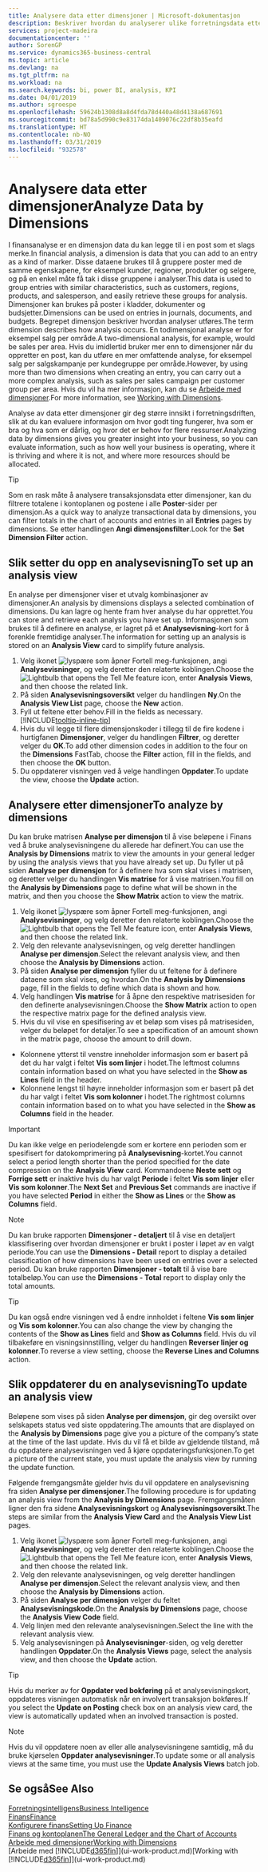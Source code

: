 ```yaml
---
title: Analysere data etter dimensjoner | Microsoft-dokumentasjon
description: Beskriver hvordan du analyserer ulike forretningsdata etter dimensjoner.
services: project-madeira
documentationcenter: ''
author: SorenGP
ms.service: dynamics365-business-central
ms.topic: article
ms.devlang: na
ms.tgt_pltfrm: na
ms.workload: na
ms.search.keywords: bi, power BI, analysis, KPI
ms.date: 04/01/2019
ms.author: sgroespe
ms.openlocfilehash: 59624b1308d8a8d4fda78d440a48d4138a687691
ms.sourcegitcommit: bd78a5d990c9e83174da1409076c22df8b35eafd
ms.translationtype: HT
ms.contentlocale: nb-NO
ms.lasthandoff: 03/31/2019
ms.locfileid: "932578"
---
```

#  <a name="analyze-data-by-dimensions"></a><span data-ttu-id="f593d-103">Analysere data etter dimensjoner</span><span class="sxs-lookup"><span data-stu-id="f593d-103">Analyze Data by Dimensions</span></span>
<span data-ttu-id="f593d-104">I finansanalyse er en dimensjon data du kan legge til i en post som et slags merke.</span><span class="sxs-lookup"><span data-stu-id="f593d-104">In financial analysis, a dimension is data that you can add to an entry as a kind of marker.</span></span> <span data-ttu-id="f593d-105">Disse dataene brukes til å gruppere poster med de samme egenskapene, for eksempel kunder, regioner, produkter og selgere, og på en enkel måte få tak i disse gruppene i analyser.</span><span class="sxs-lookup"><span data-stu-id="f593d-105">This data is used to group entries with similar characteristics, such as customers, regions, products, and salesperson, and easily retrieve these groups for analysis.</span></span> <span data-ttu-id="f593d-106">Dimensjoner kan brukes på poster i kladder, dokumenter og budsjetter.</span><span class="sxs-lookup"><span data-stu-id="f593d-106">Dimensions can be used on entries in journals, documents, and budgets.</span></span> <span data-ttu-id="f593d-107">Begrepet dimensjon beskriver hvordan analyser utføres.</span><span class="sxs-lookup"><span data-stu-id="f593d-107">The term dimension describes how analysis occurs.</span></span> <span data-ttu-id="f593d-108">En todimensjonal analyse er for eksempel salg per område.</span><span class="sxs-lookup"><span data-stu-id="f593d-108">A two-dimensional analysis, for example, would be sales per area.</span></span> <span data-ttu-id="f593d-109">Hvis du imidlertid bruker mer enn to dimensjoner når du oppretter en post, kan du utføre en mer omfattende analyse, for eksempel salg per salgskampanje per kundegruppe per område.</span><span class="sxs-lookup"><span data-stu-id="f593d-109">However, by using more than two dimensions when creating an entry, you can carry out a more complex analysis, such as sales per sales campaign per customer group per area.</span></span> <span data-ttu-id="f593d-110">Hvis du vil ha mer informasjon, kan du se [Arbeide med dimensjoner](finance-dimensions.md).</span><span class="sxs-lookup"><span data-stu-id="f593d-110">For more information, see [Working with Dimensions](finance-dimensions.md).</span></span>

<span data-ttu-id="f593d-111">Analyse av data etter dimensjoner gir deg større innsikt i forretningsdriften, slik at du kan evaluere informasjon om hvor godt ting fungerer, hva som er bra og hva som er dårlig, og hvor det er behov for flere ressurser.</span><span class="sxs-lookup"><span data-stu-id="f593d-111">Analyzing data by dimensions gives you greater insight into your business, so you can evaluate information, such as how well your business is operating, where it is thriving and where it is not, and where more resources should be allocated.</span></span>

> [!TIP]
> <span data-ttu-id="f593d-112">Som en rask måte å analysere transaksjonsdata etter dimensjoner, kan du filtrere totalene i kontoplanen og postene i alle **Poster**-sider per dimensjon.</span><span class="sxs-lookup"><span data-stu-id="f593d-112">As a quick way to analyze transactional data by dimensions, you can filter totals in the chart of accounts and entries in all **Entries** pages by dimensions.</span></span> <span data-ttu-id="f593d-113">Se etter handlingen **Angi dimensjonsfilter**.</span><span class="sxs-lookup"><span data-stu-id="f593d-113">Look for the **Set Dimension Filter** action.</span></span>

## <a name="to-set-up-an-analysis-view"></a><span data-ttu-id="f593d-114">Slik setter du opp en analysevisning</span><span class="sxs-lookup"><span data-stu-id="f593d-114">To set up an analysis view</span></span>  
<span data-ttu-id="f593d-115">En analyse per dimensjoner viser et utvalg kombinasjoner av dimensjoner.</span><span class="sxs-lookup"><span data-stu-id="f593d-115">An analysis by dimensions displays a selected combination of dimensions.</span></span> <span data-ttu-id="f593d-116">Du kan lagre og hente fram hver analyse du har opprettet.</span><span class="sxs-lookup"><span data-stu-id="f593d-116">You can store and retrieve each analysis you have set up.</span></span> <span data-ttu-id="f593d-117">Informasjonen som brukes til å definere en analyse, er lagret på et **Analysevisning**-kort for å forenkle fremtidige analyser.</span><span class="sxs-lookup"><span data-stu-id="f593d-117">The information for setting up an analysis is stored on an **Analysis View** card to simplify future analysis.</span></span>  

1. <span data-ttu-id="f593d-118">Velg ikonet ![lyspære som åpner Fortell meg-funksjonen](media/ui-search/search_small.png "Fortell hva du vil gjøre"), angi **Analysevisninger**, og velg deretter den relaterte koblingen.</span><span class="sxs-lookup"><span data-stu-id="f593d-118">Choose the ![Lightbulb that opens the Tell Me feature](media/ui-search/search_small.png "Tell me what you want to do") icon, enter **Analysis Views**, and then choose the related link.</span></span>  
2. <span data-ttu-id="f593d-119">På siden **Analysevisningsoversikt** velger du handlingen **Ny**.</span><span class="sxs-lookup"><span data-stu-id="f593d-119">On the **Analysis View List** page, choose the **New** action.</span></span>
3. <span data-ttu-id="f593d-120">Fyll ut feltene etter behov.</span><span class="sxs-lookup"><span data-stu-id="f593d-120">Fill in the fields as necessary.</span></span> [!INCLUDE[tooltip-inline-tip](includes/tooltip-inline-tip_md.md)]
4. <span data-ttu-id="f593d-121">Hvis du vil legge til flere dimensjonskoder i tillegg til de fire kodene i hurtigfanen **Dimensjoner**, velger du handlingen **Filtrer**, og deretter velger du **OK**.</span><span class="sxs-lookup"><span data-stu-id="f593d-121">To add other dimension codes in addition to the four on the **Dimensions** FastTab, choose the **Filter** action, fill in the fields, and then choose the **OK** button.</span></span>  
5. <span data-ttu-id="f593d-122">Du oppdaterer visningen ved å velge handlingen **Oppdater**.</span><span class="sxs-lookup"><span data-stu-id="f593d-122">To update the view, choose the **Update** action.</span></span>

## <a name="to-analyze-by-dimensions"></a><span data-ttu-id="f593d-123">Analysere etter dimensjoner</span><span class="sxs-lookup"><span data-stu-id="f593d-123">To analyze by dimensions</span></span>
<span data-ttu-id="f593d-124">Du kan bruke matrisen **Analyse per dimensjon** til å vise beløpene i Finans ved å bruke analysevisningene du allerede har definert.</span><span class="sxs-lookup"><span data-stu-id="f593d-124">You can use the **Analysis by Dimensions** matrix to view the amounts in your general ledger by using the analysis views that you have already set up.</span></span> <span data-ttu-id="f593d-125">Du fyller ut på siden **Analyse per dimensjon** for å definere hva som skal vises i matrisen, og deretter velger du handlingen **Vis matrise** for å vise matrisen.</span><span class="sxs-lookup"><span data-stu-id="f593d-125">You fill on the **Analysis by Dimensions** page to define what will be shown in the matrix, and then you choose the **Show Matrix** action to view the matrix.</span></span>  

1. <span data-ttu-id="f593d-126">Velg ikonet ![lyspære som åpner Fortell meg-funksjonen](media/ui-search/search_small.png "Fortell hva du vil gjøre"), angi **Analysevisninger**, og velg deretter den relaterte koblingen.</span><span class="sxs-lookup"><span data-stu-id="f593d-126">Choose the ![Lightbulb that opens the Tell Me feature](media/ui-search/search_small.png "Tell me what you want to do") icon, enter **Analysis Views**, and then choose the related link.</span></span>  
2. <span data-ttu-id="f593d-127">Velg den relevante analysevisningen, og velg deretter handlingen **Analyse per dimensjon**.</span><span class="sxs-lookup"><span data-stu-id="f593d-127">Select the relevant analysis view,  and then choose the **Analysis by Dimensions** action.</span></span>
3. <span data-ttu-id="f593d-128">På siden **Analyse per dimensjon** fyller du ut feltene for å definere dataene som skal vises, og hvordan.</span><span class="sxs-lookup"><span data-stu-id="f593d-128">On the **Analysis by Dimensions** page, fill in the fields to define which data is shown and how.</span></span>
4. <span data-ttu-id="f593d-129">Velg handlingen **Vis matrise** for å åpne den respektive matrisesiden for den definerte analysevisningen.</span><span class="sxs-lookup"><span data-stu-id="f593d-129">Choose the **Show Matrix** action to open the respective matrix page for the defined analysis view.</span></span>
5. <span data-ttu-id="f593d-130">Hvis du vil vise en spesifisering av et beløp som vises på matrisesiden, velger du beløpet for detaljer.</span><span class="sxs-lookup"><span data-stu-id="f593d-130">To see a specification of an amount shown in the matrix page, choose the amount to drill down.</span></span>  

- <span data-ttu-id="f593d-131">Kolonnene ytterst til venstre inneholder informasjon som er basert på det du har valgt i feltet **Vis som linjer** i hodet.</span><span class="sxs-lookup"><span data-stu-id="f593d-131">The leftmost columns contain information based on what you have selected in the **Show as Lines** field in the header.</span></span>  
- <span data-ttu-id="f593d-132">Kolonnene lengst til høyre inneholder informasjon som er basert på det du har valgt i feltet **Vis som kolonner** i hodet.</span><span class="sxs-lookup"><span data-stu-id="f593d-132">The rightmost columns contain information based on to what you have selected in the **Show as Columns** field in the header.</span></span>

> [!IMPORTANT]  
>   <span data-ttu-id="f593d-133">Du kan ikke velge en periodelengde som er kortere enn perioden som er spesifisert for datokomprimering på **Analysevisning**-kortet.</span><span class="sxs-lookup"><span data-stu-id="f593d-133">You cannot select a period length shorter than the period specified for the date compression on the **Analysis View** card.</span></span> <span data-ttu-id="f593d-134">Kommandoene **Neste sett** og **Forrige sett** er inaktive hvis du har valgt **Periode** i feltet **Vis som linjer** eller **Vis som kolonner**.</span><span class="sxs-lookup"><span data-stu-id="f593d-134">The **Next Set** and **Previous Set** commands are inactive if you have selected **Period** in either the **Show as Lines** or the **Show as Columns** field.</span></span>  

> [!NOTE]  
>   <span data-ttu-id="f593d-135">Du kan bruke rapporten **Dimensjoner - detaljert** til å vise en detaljert klassifisering over hvordan dimensjoner er brukt i poster i løpet av en valgt periode.</span><span class="sxs-lookup"><span data-stu-id="f593d-135">You can use the **Dimensions - Detail** report to display a detailed classification of how dimensions have been used on entries over a selected period.</span></span> <span data-ttu-id="f593d-136">Du kan bruke rapporten **Dimensjoner - totalt** til å vise bare totalbeløp.</span><span class="sxs-lookup"><span data-stu-id="f593d-136">You can use the **Dimensions - Total** report to display only the total amounts.</span></span>  

> [!TIP]  
>   <span data-ttu-id="f593d-137">Du kan også endre visningen ved å endre innholdet i feltene **Vis som linjer** og **Vis som kolonner**.</span><span class="sxs-lookup"><span data-stu-id="f593d-137">You can also change the view by changing the contents of the **Show as Lines** field and **Show as Columns** field.</span></span> <span data-ttu-id="f593d-138">Hvis du vil tilbakeføre en visningsinnstilling, velger du handlingen **Reverser linjer og kolonner**.</span><span class="sxs-lookup"><span data-stu-id="f593d-138">To reverse a view setting, choose the **Reverse Lines and Columns** action.</span></span>

## <a name="to-update-an-analysis-view"></a><span data-ttu-id="f593d-139">Slik oppdaterer du en analysevisning</span><span class="sxs-lookup"><span data-stu-id="f593d-139">To update an analysis view</span></span>  
<span data-ttu-id="f593d-140">Beløpene som vises på siden **Analyse per dimensjon**, gir deg oversikt over selskapets status ved siste oppdatering.</span><span class="sxs-lookup"><span data-stu-id="f593d-140">The amounts that are displayed on the **Analysis by Dimensions** page give you a picture of the company’s state at the time of the last update.</span></span> <span data-ttu-id="f593d-141">Hvis du vil få et bilde av gjeldende tilstand, må du oppdatere analysevisningen ved å kjøre oppdateringsfunksjonen.</span><span class="sxs-lookup"><span data-stu-id="f593d-141">To get a picture of the current state, you must update the analysis view by running the update function.</span></span>

<span data-ttu-id="f593d-142">Følgende fremgangsmåte gjelder hvis du vil oppdatere en analysevisning fra siden **Analyse per dimensjoner**.</span><span class="sxs-lookup"><span data-stu-id="f593d-142">The following procedure is for updating an analysis view from the **Analysis by Dimensions** page.</span></span> <span data-ttu-id="f593d-143">Fremgangsmåten ligner den fra sidene **Analysevisningskort** og **Analysevisningsoversikt**.</span><span class="sxs-lookup"><span data-stu-id="f593d-143">The steps are similar from the **Analysis View Card** and the **Analysis View List** pages.</span></span>  

1. <span data-ttu-id="f593d-144">Velg ikonet ![lyspære som åpner Fortell meg-funksjonen](media/ui-search/search_small.png "Fortell hva du vil gjøre"), angi **Analysevisninger**, og velg deretter den relaterte koblingen.</span><span class="sxs-lookup"><span data-stu-id="f593d-144">Choose the ![Lightbulb that opens the Tell Me feature](media/ui-search/search_small.png "Tell me what you want to do") icon, enter **Analysis Views**, and then choose the related link.</span></span>
2. <span data-ttu-id="f593d-145">Velg den relevante analysevisningen, og velg deretter handlingen **Analyse per dimensjon**.</span><span class="sxs-lookup"><span data-stu-id="f593d-145">Select the relevant analysis view,  and then choose the **Analysis by Dimensions** action.</span></span>
2. <span data-ttu-id="f593d-146">På siden **Analyse per dimensjon** velger du feltet **Analysevisningskode**.</span><span class="sxs-lookup"><span data-stu-id="f593d-146">On the **Analysis by Dimensions** page, choose the **Analysis View Code** field.</span></span>  
3. <span data-ttu-id="f593d-147">Velg linjen med den relevante analysevisningen.</span><span class="sxs-lookup"><span data-stu-id="f593d-147">Select the line with the relevant analysis view.</span></span>  
4. <span data-ttu-id="f593d-148">Velg analysevisningen på **Analysevisninger**-siden, og velg deretter handlingen **Oppdater**.</span><span class="sxs-lookup"><span data-stu-id="f593d-148">On the **Analysis Views** page, select the analysis view, and then choose the **Update** action.</span></span>  

> [!TIP]  
>   <span data-ttu-id="f593d-149">Hvis du merker av for **Oppdater ved bokføring** på et analysevisningskort, oppdateres visningen automatisk når en involvert transaksjon bokføres.</span><span class="sxs-lookup"><span data-stu-id="f593d-149">If you select the **Update on Posting** check box on an analysis view card, the view is automatically updated when an involved transaction is posted.</span></span>

> [!NOTE]  
>   <span data-ttu-id="f593d-150">Hvis du vil oppdatere noen av eller alle analysevisningene samtidig, må du bruke kjørselen **Oppdater analysevisninger**.</span><span class="sxs-lookup"><span data-stu-id="f593d-150">To update some or all analysis views at the same time, you must use the **Update Analysis Views** batch job.</span></span>  

## <a name="see-also"></a><span data-ttu-id="f593d-151">Se også</span><span class="sxs-lookup"><span data-stu-id="f593d-151">See Also</span></span>
[<span data-ttu-id="f593d-152">Forretningsintelligens</span><span class="sxs-lookup"><span data-stu-id="f593d-152">Business Intelligence</span></span>](bi.md)  
[<span data-ttu-id="f593d-153">Finans</span><span class="sxs-lookup"><span data-stu-id="f593d-153">Finance</span></span>](finance.md)  
[<span data-ttu-id="f593d-154">Konfigurere finans</span><span class="sxs-lookup"><span data-stu-id="f593d-154">Setting Up Finance</span></span>](finance-setup-finance.md)  
[<span data-ttu-id="f593d-155">Finans og kontoplanen</span><span class="sxs-lookup"><span data-stu-id="f593d-155">The General Ledger and the Chart of Accounts</span></span>](finance-general-ledger.md)  
[<span data-ttu-id="f593d-156">Arbeide med dimensjoner</span><span class="sxs-lookup"><span data-stu-id="f593d-156">Working with Dimensions</span></span>](finance-dimensions.md)  
<span data-ttu-id="f593d-157">[Arbeide med [!INCLUDE[d365fin](includes/d365fin_md.md)]](ui-work-product.md)</span><span class="sxs-lookup"><span data-stu-id="f593d-157">[Working with [!INCLUDE[d365fin](includes/d365fin_md.md)]](ui-work-product.md)</span></span>  
